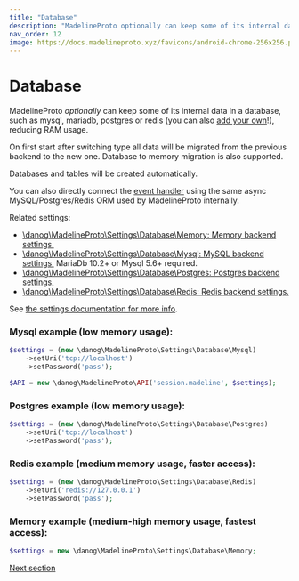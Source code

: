```yaml
---
title: "Database"
description: "MadelineProto optionally can keep some of its internal data in a database, such as mysql, mariadb, postgres or redis (you can also add your own!), reducing RAM usage.   "
nav_order: 12
image: https://docs.madelineproto.xyz/favicons/android-chrome-256x256.png
---
```

# Database

MadelineProto *optionally* can keep some of its internal data in a database, such as mysql, mariadb, postgres or redis (you can also [add your own](https://github.com/danog/MadelineProto/tree/v8/src/Db)!), reducing RAM usage.   

On first start after switching type all data will be migrated from the previous backend to the new one. 
Database to memory migration is also supported.

Databases and tables will be created automatically.  

You can also directly connect the [event handler](/docs/UPDATES.html#built-in-database-driver) using the same async MySQL/Postgres/Redis ORM used by MadelineProto internally.  

Related settings:  

* [\danog\MadelineProto\Settings\Database\Memory: Memory backend settings.](../PHP/danog/MadelineProto/Settings/Database/Memory.html)
* [\danog\MadelineProto\Settings\Database\Mysql: MySQL backend settings.](../PHP/danog/MadelineProto/Settings/Database/Mysql.html) MariaDb 10.2+ or Mysql 5.6+ required.
* [\danog\MadelineProto\Settings\Database\Postgres: Postgres backend settings.](../PHP/danog/MadelineProto/Settings/Database/Postgres.html)
* [\danog\MadelineProto\Settings\Database\Redis: Redis backend settings.](../PHP/danog/MadelineProto/Settings/Database/Redis.html)

See [the settings documentation for more info](SETTINGS.html).  

### Mysql example (low memory usage):

```php
$settings = (new \danog\MadelineProto\Settings\Database\Mysql)
    ->setUri('tcp://localhost')
    ->setPassword('pass');

$API = new \danog\MadelineProto\API('session.madeline', $settings);
```

### Postgres example (low memory usage):

```php
$settings = (new \danog\MadelineProto\Settings\Database\Postgres)
    ->setUri('tcp://localhost')
    ->setPassword('pass');
```

### Redis example (medium memory usage, faster access):

```php
$settings = (new \danog\MadelineProto\Settings\Database\Redis)
    ->setUri('redis://127.0.0.1')
    ->setPassword('pass');
```

### Memory example (medium-high memory usage, fastest access):

```php
$settings = new \danog\MadelineProto\Settings\Database\Memory;
```

<a href="https://docs.madelineproto.xyz/docs/SETTINGS.html">Next section</a>